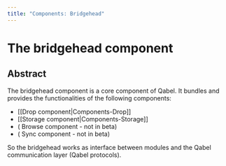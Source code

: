 ```yaml
---
title: "Components: Bridgehead"
---
```

# The bridgehead component
## Abstract

The bridgehead component is a core component of Qabel. It bundles and provides the functionalities of the following components:

* [[Drop component|Components-Drop]]
* [[Storage component|Components-Storage]]
* ( Browse component -  not in beta)
* ( Sync component - not in beta)

So the bridgehead works as interface between modules and the Qabel communication layer (Qabel protocols).
